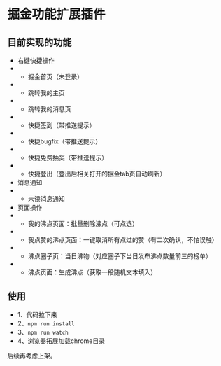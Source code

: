 # 掘金功能扩展插件

## 目前实现的功能

- 右键快捷操作
- - 掘金首页（未登录）
- - 跳转我的主页
- - 跳转我的消息页
- - 快捷签到（带推送提示）
- - 快捷bugfix（带推送提示）
- - 快捷免费抽奖（带推送提示）
- - 快捷登出（登出后相关打开的掘金tab页自动刷新）
- 消息通知
- - 未读消息通知
- 页面操作
- - 我的沸点页面：批量删除沸点（可点选）
- - 我点赞的沸点页面：一键取消所有点过的赞（有二次确认，不怕误触）
- - 沸点圈子页：当日沸物（对应圈子下当日发布沸点数量前三的榜单）
- - 沸点页面：生成沸点（获取一段随机文本填入）

## 使用

- 1、代码拉下来
- 2、`npm run install`
- 3、`npm run watch`
- 4、浏览器拓展加载chrome目录

后续再考虑上架。